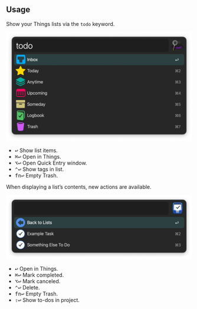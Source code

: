 ## Usage

Show your Things lists via the `todo` keyword.

![Showing Things lists](images/all.png)

* <kbd>↩</kbd> Show list items.
* <kbd>⌘</kbd><kbd>↩</kbd> Open in Things.
* <kbd>⌥</kbd><kbd>↩</kbd> Open Quick Entry window.
* <kbd>⌃</kbd><kbd>↩</kbd> Show tags in list.
* <kbd>fn</kbd><kbd>↩</kbd> Empty Trash.

When displaying a list’s contents, new actions are available.

![Showing todos](images/todo.png)

* <kbd>↩</kbd> Open in Things.
* <kbd>⌘</kbd><kbd>↩</kbd> Mark completed.
* <kbd>⌥</kbd><kbd>↩</kbd> Mark canceled.
* <kbd>⌃</kbd><kbd>↩</kbd> Delete.
* <kbd>fn</kbd><kbd>↩</kbd> Empty Trash.
* <kbd>⇧</kbd><kbd>↩</kbd> Show to-dos in project.

